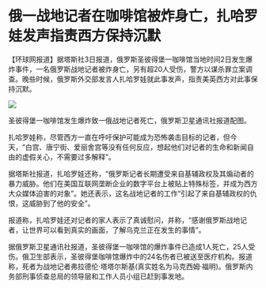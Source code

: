 # 俄一战地记者在咖啡馆被炸身亡，扎哈罗娃发声指责西方保持沉默

【环球网报道】据塔斯社3日报道，俄罗斯圣彼得堡一咖啡馆当地时间2日发生爆炸事件，一名俄罗斯战地记者被炸身亡，另有超20人受伤，警方以谋杀罪立案调查。晚些时候，俄罗斯外交部发言人扎哈罗娃就此事发声，指责美英西方对此事保持沉默。

![](https://inews.gtimg.com/news_bt/OOOlSS3dZj6ERyH_zgTKHSHtWSK5xh40g59aTVBvIRRG0AA/1000)

圣彼得堡一咖啡馆发生爆炸致一俄战地记者死亡，俄罗斯卫星通讯社报道配图。

扎哈罗娃称，尽管西方一直在呼吁保护可能成为恐怖袭击目标的记者，但今天，“白宫、唐宁街、爱丽舍宫等没有任何反应，想起他们对记者的生命和新闻自由的虚假关心，不需要过多解释”。

据塔斯社报道，扎哈罗娃还称，“俄罗斯记者长期遭受来自基辅政权及其煽动者的暴力威胁。他们在美国互联网垄断企业的数字平台上被贴上特殊标签，并成为西方大众媒体迫害的对象”。她还表示，这名战地记者的工作“引起了来自基辅政权的仇恨，这威胁到了他的安全”。

报道称，扎哈罗娃还对记者的家人表示了真诚慰问，并称，“感谢俄罗斯战地记者，让世界可以看到真实的画面，了解乌克兰正在发生的事情”。

据俄罗斯卫星通讯社报道，圣彼得堡一咖啡馆的爆炸事件已造成1人死亡，25人受伤。俄卫生部表示，圣彼得堡咖啡馆爆炸中的24名伤者已被送至医疗机构。报道称，死者为战地记者弗拉德伦·塔塔尔斯基(真实姓名为马克西姆·福明)。俄罗斯内务部刑事侦查总局的领导层和工作人员小组已赶到事发地。

